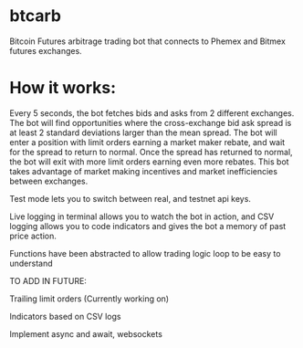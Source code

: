 # btcarb

Bitcoin Futures arbitrage trading bot that connects to Phemex and Bitmex futures exchanges.

<h1>How it works:</h1>
Every 5 seconds, the bot fetches bids and asks from 2 different exchanges. The bot will find opportunities where the cross-exchange bid ask spread is at least 2 standard deviations larger than the mean spread. The bot will enter a position with limit orders earning a market maker rebate, and wait for the spread to return to normal. Once the spread has returned to normal, the bot will exit with more limit orders earning even more rebates. This bot takes advantage of market making incentives and market inefficiencies between exchanges.

Test mode lets you to switch between real, and testnet api keys.

Live logging in terminal allows you to watch the bot in action, and CSV logging allows you to code indicators and gives the bot a memory of past price action.

Functions have been abstracted to allow trading logic loop to be easy to understand


TO ADD IN FUTURE:

Trailing limit orders (Currently working on)

Indicators based on CSV logs

Implement async and await, websockets



